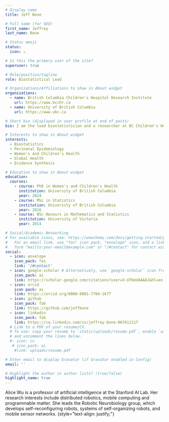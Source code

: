 ```yaml
---
# Display name
title: Jeff Bone

# Full name (for SEO)
first_name: Jeffrey
last_name: Bone

# Status emoji
status:
  icon: ☕️

# Is this the primary user of the site?
superuser: true

# Role/position/tagline
role: Biostatistical Lead 

# Organizations/Affiliations to show in About widget
organizations:
  - name: British Columbia Children's Hospital Research Institute
    url: https://www.bcchr.ca
  - name: University of British Columbia
    url: https://www.ubc.ca

# Short bio (displayed in user profile at end of posts)
bio: I am the lead biostatistician and a researcher at BC Children's Hospital Research Institute and the University of British Columbia. I work across many areas of clinical research and pride myself on my ability to communicate statistical and methodoligcal complexities to a wide range of colleagues. I am motviated to ensure careful communication of scientific results. My methodolgical interests include causal inference, design and analysis of clinical trials, research synthesis methods and analyses of population data. 

# Interests to show in About widget
interests:
  - Biostatistics 
  - Perinatal Epidemiology
  - Women's and Children's Health
  - Global Health
  - Evidence Synthesis 

# Education to show in About widget
education:
  courses:
    - course: PhD in Women's and Children's Health
      institution: University of British Columbia
      year: 2024
    - course: MSc in Statistics 
      institution: University of British Columbia
      year: 2016
    - course: BSc Honours in Mathematics and Statistics 
      institution: University of Victoria 
      year: 2014

# Social/Academic Networking
# For available icons, see: https://wowchemy.com/docs/getting-started/page-builder/#icons
#   For an email link, use "fas" icon pack, "envelope" icon, and a link in the
#   form "mailto:your-email@example.com" or "/#contact" for contact widget.
social:
  - icon: envelope
    icon_pack: fas
    link: '/#contact'
  - icon: google-scholar # Alternatively, use `google-scholar` icon from `ai` icon pack
    icon_pack: ai
    link: https://scholar.google.com/citations?user=X-UT6eUAAAAJ&hl=en
  - icon: orcid
    icon pack: ai
    link: https://orcid.org/0000-0001-7704-1677
  - icon: github
    icon_pack: fab
    link: https://github.com/jeffbone
  - icon: linkedin
    icon_pack: fab
    link: https://ca.linkedin.com/in/jeffrey-bone-007612117
  # Link to a PDF of your resume/CV.
  # To use: copy your resume to `static/uploads/resume.pdf`, enable `ai` icons in `params.yaml`,
  # and uncomment the lines below.
  #- icon: cv
   # icon_pack: ai
    #link: uploads/resume.pdf

# Enter email to display Gravatar (if Gravatar enabled in Config)
email: ''

# Highlight the author in author lists? (true/false)
highlight_name: true
---
```


Alice Wu is a professor of artificial intelligence at the Stanford AI Lab. Her research interests include distributed robotics, mobile computing and programmable matter. She leads the Robotic Neurobiology group, which develops self-reconfiguring robots, systems of self-organizing robots, and mobile sensor networks.
{style="text-align: justify;"}
